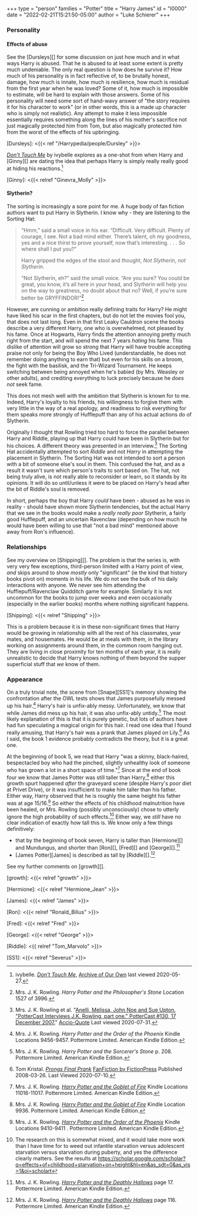 +++
type = "person"
families = "Potter"
title = "Harry James"
id = "I0000"
date = "2022-02-21T15:21:50-05:00"
author = "Luke Schierer"
+++

### Personality

#### Effects of abuse

See the [Dursleys][] for some discussion on just how much and in what ways Harry
is abused.  That he is abused to at least some extent is pretty much undeniable.
The only real question is how does he survive it?  How much of his personality
is in fact reflective of, to be brutally honest, damage, how much is innate, how
much is resilience, how much is residual from the first year when he was loved?
Some of it, how much is impossible to estimate, will be hard to explain with
those answers. Some of his personality will need some sort of hand-wavy answer
of "the story requires it for his character to work" (or in other words, this
is a made up character who is simply not realistic).  Any attempt to make it
less impossible essentially requires something along the lines of his mother's
sacrifice not just magically protected him from Tom, but also magically
protected him from the worst of the effects of his upbringing.

[Dursleys]: <{{< ref "/Harrypedia/people/Dursley" >}}>

[_Don't Touch Me_](https://archiveofourown.org/works/702684) by ivybelle
explores as a one-shot from when Harry and [Ginny][] are dating the idea that
perhaps Harry is simply really really good at hiding his reactions.[^200527-1]

[Ginny]: <{{< relref "Ginevra_Molly" >}}>

[^200527-1]: ivybelle.  _[Don't Touch Me](https://archiveofourown.org/works/702684)_,
    [Archive of Our Own](https://archiveofourown.org/) last viewed 2020-05-27.

#### Slytherin?

The sorting is increasingly a sore point for me.  A huge body of fan fiction
authors want to put Harry in Slytherin.  I know why - they are listening to the
Sorting Hat:

> “Hmm,” said a small voice in his ear. “Difficult. Very difficult. Plenty of
> courage, I see. Not a bad mind either. There’s talent, oh my goodness, yes
> and a nice thirst to prove yourself, now that’s interesting. . . . So where
> shall I put you?”
>
> Harry gripped the edges of the stool and thought, *Not Slytherin, not Slytherin.*
>
> “Not Slytherin, eh?” said the small voice. “Are you sure? You could be great,
> you know, it’s all here in your head, and Slytherin will help you on the way
> to greatness, no doubt about that no? Well, if you’re sure better be
> GRYFFINDOR!”[^200602-1]

However, are cunning or ambition really defining traits for Harry?  He might
have liked his scar in the first chapters, but do not let the movies fool you,
that does not last long.  Even in that first Leaky Cauldron scene the books
describe a very different Harry, one who is overwhelmed, not pleased by his
fame.  Once at Hogwarts, Harry finds the attention annoying pretty much right
from the start, and will spend the next 7 years *hating* his fame.  This dislike
of attention will grow so strong that Harry will have trouble accepting praise
not only for being the Boy Who Lived (understandable, he does not remember doing
anything to earn that) but even for his skills on a broom, the fight with the
basilisk, and the Tri-Wizard Tournament.  He keeps switching between being
annoyed when he's babied (by Mrs. Weasley or other adults), and crediting
everything to luck precisely because he *does not* seek fame.

This does not mesh well with the ambition that Slytherin is known for to me.
Indeed, Harry's loyalty to his friends, his willingness to forgive them with
very little in the way of a real apology, and readiness to risk everything for
them speaks more strongly of Hufflepuff than any of his actual actions do of
Slytherin.

Originally I thought that Rowling tried too hard to force the parallel between
Harry and Riddle, playing up that Harry could have been in Slytherin but for his
choices.  A different theory was presented in an interview.[^200731-3]  The
Sorting Hat accidentally attempted to sort *Riddle* and not *Harry* in
attempting the placement in Slytherin.  The Sorting Hat was not intended to sort
a person with a bit of someone else's soul in them.  This confused the hat, and
as a result it wasn't sure which person's traits to sort based on.  The hat, not
being truly alive, is not really able to reconsider or learn, so it stands by
its opinions.  It will do so until/unless it were to be placed on Harry's head
after the bit of Riddle's soul is removed.

In short, perhaps the boy that Harry *could* have been - abused as he was in
reality - should have shown more Slytherin tendencies, but the actual Harry that
we see in the books would make a *really really poor* Slytherin, a fairly good
Hufflepuff, and an uncertain Ravenclaw (depending on how much he would have been
willing to use that "not a bad mind" mentioned above away from Ron's influence).

[^200731-3]: Mrs. J. K. Rowling et al.
    "[Anelli, Melissa, John Noe and Sue Upton.
    "PotterCast Interviews J.K. Rowling, part one." PotterCast #130, 17
    December 2007.](http://www.accio-quote.org/articles/2007/1217-pottercast-anelli.html)"
    [Accio-Quote](http://www.accio-quote.org/) Last viewed 2020-07-31.

[^200602-1]: Mrs. J. K. Rowling. _Harry Potter and the Philosopher's Stone_
    Location 1527 of 3996.

### Relationships

See my overview on [Shipping][].  The problem is that the series is, with very
very few exceptions, third-person limited with a Harry point of view, *and*
skips around to show *mostly* only "significant" (ie the kind that history books
pivot on) moments in his life.  We do not see the bulk of his daily interactions
with anyone.  We never see him attending the Hufflepuff/Ravenclaw Quidditch game
for example.  Similarly it is not uncommon for the books to jump over weeks and
even occasionally (especially in the earlier books) months where nothing
significant happens.

[Shipping]: <{{< relref "Shipping" >}}>

This is a problem because it is in these non-significant times that Harry would
be growing in relationship with all the rest of his classmates, year mates, and
housemates.  He would be at meals with them, in the library working on
assignments around them, in the common room hanging out.  They are living in
close proximity for ten months of each year, it is really unrealistic to
decide that Harry knows nothing of them beyond the supper superficial stuff
that *we* know of them.

### Appearance

On a truly trivial note, the scene from [Snape][SS1]'s memory showing
the confrontation after the OWL tests shows that James purposefully messed up
his hair.[^200710-1]  Harry's hair is unfix-ably messy.  Unfortunately, we know
that while James did mess up his hair, it was also unfix-ably untidy.[^200710-2]
The most likely explanation of this is that it is purely genetic, but lots of
authors have had fun speculating a magical origin for this hair.  I read one
idea that I found really amusing, that Harry's hair was a prank that James
played on Lily.[^200710-3]  As I said, the book 1 evidence probably contradicts
the theory, but it is a great one.

At the beginning of book 5, we read that Harry "was a skinny, black-haired,
bespectacled boy who had the pinched, slightly unhealthy look of someone who
has grown a lot in a short space of time."[^221024-1]  Since at the end of book
four we know that James Potter was still taller than Harry,[^221024-2] either
this growth spurt happened *after* the graveyard scene (despite Harry's poor
diet at Privet Drive), or it was insufficient to make him taller than his
father.  Either way, Harry observed that he is roughly the same height his
father was at age 15/16.[^221024-3]  So either the effects of his childhood
malnutrition have been healed, or Mrs. Rowling (possibly unconsciously) chose to
utterly ignore the high probability of such effects.[^221024-4]  Either way, we
*still* have no clear indication of exactly how tall this is.  We know only a few things definitively:
 * that by the beginning of book seven, Harry is taller than [Hermione][] and Mundungus, and shorter than [Ron][], [Fred][] and
   [George][].[^221024-5]  
 * [James Potter][James] is described as tall by [Riddle][].[^221024-6] 

See my further comments on [growth][].

[growth]: <{{< relref "growth" >}}>

[Hermione]: <{{< relref "Hermione_Jean" >}}>

[James]: <{{< relref "James" >}}>

[Ron]: <{{< relref "Ronald_Bilius" >}}>

[Fred]: <{{< relref "Fred" >}}>

[George]: <{{< relref "George" >}}>

[Riddle]: <{{ relref "Tom_Marvolo" >}}>

[^221024-4]: The research on this is somewhat mixed, and it would take more
  work than I have time for to weed out infantile starvation versus adolescent
  starvation versus starvation during puberty, and yes the difference clearly
  matters. See the results at
  <https://scholar.google.com/scholar?q=effects+of+childhood+starvation+on+height&hl=en&as_sdt=0&as_vis=1&oi=scholart>

[^221024-6]: Mrs. J. K. Rowling.
   _[Harry Potter and the Deathly Hallows](https://www.librarything.com/work/3577382/book/225886820)_
   page 116. Pottermore Limited. American Kindle Edition.

[^221024-5]: Mrs. J. K. Rowling.
   _[Harry Potter and the Deathly Hallows](https://www.librarything.com/work/3577382/book/225886820)_
   page 17. Pottermore Limited. American Kindle Edition.

[^221024-3]: Mrs. J. K. Rowling.
   _[Harry Potter and the Order of the Phoenix](https://www.librarything.com/work/115/book/225886709)_
   Kindle Locations 9410-9411 . Pottermore Limited. American Kindle Edition.

[^221024-2]: Mrs. J. K. Rowling.
   _[Harry Potter and the Goblet of Fire](https://www.librarything.com/work/113/book/203684953)_
   Kindle Location 9936. Pottermore Limited. American Kindle Edition.

[^221024-1]: Mrs. J. K. Rowling. 
    _[Harry Potter and the Goblet of Fire](https://www.librarything.com/work/113/book/203684953)_
    Kindle Locations 11016-11017. Pottermore Limited. American Kindle Edition. 

[SS1]: <{{< relref "Severus" >}}>

[^200710-1]: Mrs. J. K. Rowling. _Harry Potter and the Order of the Phoenix_ Kindle Locations 9456-9457. Pottermore Limited. American Kindle Edition.

[^200710-2]: Mrs. J. K. Rowling. _Harry Potter and the Sorcerer's Stone_ p.
    208. Pottermore Limited. American Kindle Edition.

[^200710-3]: Tom Kristal.
    _[Prongs Final Prank](https://www.fanfiction.net/s/4279550/1/Prongs-Final-Prank)_
  [FanFiction by FictionPress](https://www.fanfiction.net/) Published 2008-03-26.
  Last Viewed 2020-07-10.

